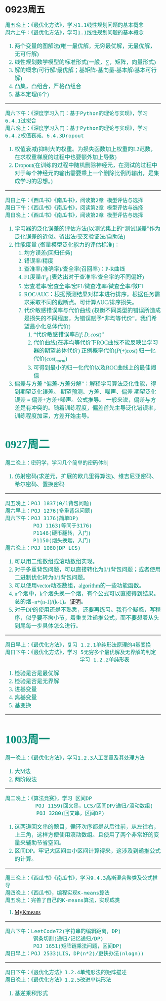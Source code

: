 # 0923周五
<font size=4 face='SimHei' color=#008f7a>

    周五晚上：《最优化方法》，学习1.1线性规划问题的基本概念
    周六上午：《最优化方法》，学习1.1线性规划问题的基本概念

1. 两个变量的图解法(唯一最优解，无穷最优解，无最优解，无可行解)
2. 线性规划数学模型的标准形式(一般，$\sum$，矩阵，向量形式)
3. 解的概念(可行解/最优解；基矩阵-基向量-基本解/基本可行解)
4. 凸集，凸组合，严格凸组合
5. 基本定理(6个)
---
    周六下午：《深度学习入门：基于Python的理论与实现》，学习6.4.1过拟合
    周六晚上：《深度学习入门：基于Python的理论与实现》，学习6.4.2权值衰减、6.4.3Dropout
1. 权值衰减(抑制大的权重。为损失函数加上权重的L2范数，在求权重梯度的过程中也要额外加上导数)
2. Dropout(在训练的过程中随机删除神经元，在测试的过程中对于每个神经元的输出需要乘上一个删除比例再输出，是集成学习的思想。)
---
    周日上午：《西瓜书》《南瓜书》，阅读第2章 模型评估与选择
    周日下午：《西瓜书》《南瓜书》，阅读第2章 模型评估与选择
    周日晚上：《西瓜书》《南瓜书》，阅读第2章 模型评估与选择
1. 学习器的泛化误差的评估方法(以测试集上的“测试误差”作为泛化误差的近似。留出法/交叉验证法/自助法)
2. 性能度量 (衡量模型泛化能力的评估标准)：
    1. 均方误差(回归任务)
    2. 错误率/精度
    3. 查准率(准确率)/查全率(召回率)：P-R曲线
    4. F1度量/$F_{\beta}$ (表达出对于查准率/查全率的不同偏好)
    5. 宏查准率/宏查全率/宏F1/微查准率/微查全率/微F1
    6. ROC/AUC：根据预测结果对样本进行排序，根据任务需求采取不同的截断点。可计算AUC/排序损失。
    7. 代价敏感错误率与代价曲线 (权衡不同类型的错误所造成是损失的不同程度，为错误赋予“非均等代价”。我们希望最小化总体代价)
        1. “代价敏感错误率$E(f;D;cost)$”
        2. 代价曲线(在非均等代价下ROC曲线不能反映出学习器的期望总体代价)
            正例概率代价($P(+)cost$) 
            归一化代价($cost_{norm}$)
        3. 可得到最小的归一化代价以及ROC曲线上的最佳阈值
3. 偏差与方差
    “偏差-方差分解”：解释学习算法泛化性能，得到期望泛化误差。
    期望预测、方差、噪声、偏差
    期望泛化误差 = 偏差+方差+噪声。公式推导。
    一般来说，偏差与方差是有冲突的。随着训练程度，偏差首先主导泛化错误率，训练程度加深，方差开始主导。


# 0927周二
    周二晚上：密码学，学习几个简单的密码体制
1. 仿射密码(求逆元，扩展的欧几里得算法)、维吉尼亚密码、希尔密码、置换密码

---
    周五晚上：POJ 1837(0/1背包问题)
    周六早上：POJ 1276(多重背包问题)
    周六下午：POJ 3176(简单DP)
             POJ 1163(等同于3176)
             P1146(硬币翻转，入门)
             P1150(烟头换烟，入门)
    周六晚上：POJ 1080(DP LCS)
1. 可以用二维数组或滚动数组实现。
2. 对于多重背包问题，可以直接转化为0/1背包问题；或者使用二进制优化转为0/1背包问题。
3. 可以使用vector动态数组，algorithm的一些功能函数。
4. n个烟中，k个烟头换一个烟，有个公式可以直接得到结果。总的烟=n+(n-1)/(k-1)。[证明](https://blog.csdn.net/qq_46105170/article/details/103760293?)。
5. 对于DP的使用还是不熟悉，还要再练习。我有个疑惑，写程序，似乎要不拘小节，着重关注递推公式，而不要想着从头到尾每一步具体怎么进行。

---
    周日早上：《最优化方法》，复习 1.2.1单纯形法原理的4基变换
    周日下午：《最优化方法》，学习 5无穷多个最优解及无界解的判定
                            学习 1.2.2单纯形表
1. 检验是否是最优解
2. 检验是否是无界解
3. 进基变量
4. 离基变量
5. 基变换

---
# 1003周一
    周一晚上：《最优化方法》，学习1.2.3人工变量及其处理方法
1. 大M法
2. 两阶段法
---
    周二晚上：《算法竞赛》，学习 区间DP
            　POJ 1159(回文串，LCS/区间DP/递归/滚动数组)
              POJ 3280(回文串，区间DP)
1. 这两道回文串的题目，循环次序都是从后往前，从左往右，上三角，这样方便使用滚动数组。且使用了两个非常好的变量来辅助节省空间。
2. 区间DP。牢记大区间由小区间计算得来，这涉及到递推公式的计算。
---
    周三晚上：《西瓜书》《南瓜书》，学习9.4.3高斯混合聚类及公式推导
    周四晚上：《西瓜书》，编程实现K-means算法
    周五晚上：完善了自己的K-means算法，实现成类
1. [MyKmeans](https://github.com/Guo986/ML/blob/main/MyKmeans)    

---    
    周六下午：LeetCode72(字符串的编辑距离，DP)
             钢条切割(递归/记忆递归/DP)
             POJ 1651(矩阵链乘法问题，区间DP)
    周日早上：POJ 2533(LIS，DP(n*2)/更快办法(nlogn))
---    
    周日下午：《最优化方法》1.2.4单纯形法的矩阵描述
    周日晚上：《最优化方法》1.2.5改进单纯形法
1. 基逆乘积形式

  
  
</font>
